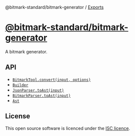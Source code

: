 @bitmark-standard/bitmark-generator / [Exports](modules.md)

[@bitmark-standard/bitmark-generator](../README.md)
================

A bitmark generator.

## API

- [`BitmarkTool.convert(input, options)`](./classes/BitmarkToolClass.md)
- [`Builder`](./classes/BuilderClass.md)
- [`JsonParser.toAst(input)`](./classes/JsonParserClass.md)
- [`BitmarkParser.toAst(input)`](./classes/BitmarkParserClass.md)
- [`Ast`](./classes/AstClass.md)

## License

This open source software is licenced under the [ISC licence](https://opensource.org/license/isc-license-txt).
